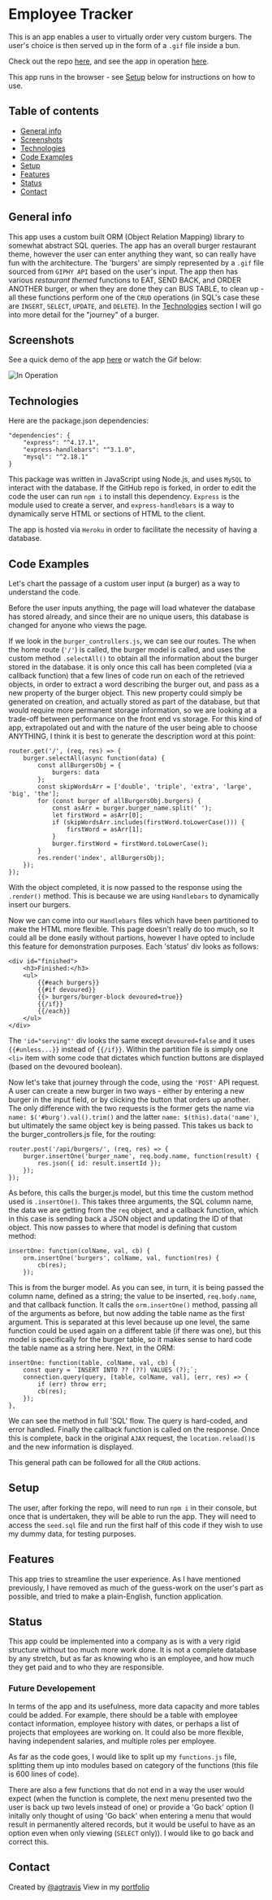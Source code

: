 # Employee Tracker

This is an app enables a user to virtually order very custom burgers. The user's choice is then served up in the form of a `.gif` file inside a bun.

Check out the repo [here](https://github.com/agtravis/burger), and see the app in operation [here](https://agtravis-burger.herokuapp.com/).

This app runs in the browser - see [Setup](#setup) below for instructions on how to use.

## Table of contents

- [General info](#general-info)
- [Screenshots](#screenshots)
- [Technologies](#technologies)
- [Code Examples](#code-examples)
- [Setup](#setup)
- [Features](#features)
- [Status](#status)
- [Contact](#contact)

## General info

This app uses a custom built ORM (Object Relation Mapping) library to somewhat abstract SQL queries. The app has an overall burger restaurant theme, however the user can enter anything they want, so can really have fun with the architecture. The 'burgers' are simply represented by a `.gif` file sourced from `GIPHY API` based on the user's input. The app then has various _restaurant themed_ functions to EAT, SEND BACK, and ORDER ANOTHER burger, or when they are done they can BUS TABLE, to clean up - all these functions perform one of the `CRUD` operations (in SQL's case these are `INSERT`, `SELECT`, `UPDATE`, and `DELETE`). In the [Technologies](#technologies) section I will go into more detail for the "journey" of a burger.

## Screenshots

See a quick demo of the app [here](https://drive.google.com/file/d/1lyWQyYamQnNS7SDfIV9sS6xCXK7tkRwX/view) or watch the Gif below:

![In Operation](./public/assets/img/in-operation.gif)

## Technologies

Here are the package.json dependencies:

    "dependencies": {
        "express": "^4.17.1",
        "express-handlebars": "^3.1.0",
        "mysql": "^2.18.1"
    }

This package was written in JavaScript using Node.js, and uses `MySQL` to interact with the database. If the GitHub repo is forked, in order to edit the code the user can run `npm i` to install this dependency. `Express` is the module used to create a server, and `express-handlebars` is a way to dynamically serve HTML or sections of HTML to the client.

The app is hosted via `Heroku` in order to facilitate the necessity of having a database.

## Code Examples

Let's chart the passage of a custom user input (a burger) as a way to understand the code.

Before the user inputs anything, the page will load whatever the database has stored already, and since their are no unique users, this database is changed for anyone who views the page.

If we look in the `burger_controllers.js`, we can see our routes. The when the home route (`'/'`) is called, the burger model is called, and uses the custom method `.selectAll()` to obtain all the information about the burger stored in the database. it is only once this call has been completed (via a callback function) that a few lines of code run on each of the retrieved objects, in order to extract a word describing the burger out, and pass as a new property of the burger object. This new property could simply be generated on creation, and actually stored as part of the database, but that would require more permanent storage information, so we are looking at a trade-off between performance on the front end vs storage. For this kind of app, extrapolated out and with the nature of the user being able to choose ANYTHING, I think it is best to generate the description word at this point:

    router.get('/', (req, res) => {
        burger.selectAll(async function(data) {
            const allBurgersObj = {
                burgers: data
            };
            const skipWordsArr = ['double', 'triple', 'extra', 'large', 'big', 'the'];
            for (const burger of allBurgersObj.burgers) {
                const asArr = burger.burger_name.split(' ');
                let firstWord = asArr[0];
                if (skipWordsArr.includes(firstWord.toLowerCase())) {
                    firstWord = asArr[1];
                }
                burger.firstWord = firstWord.toLowerCase();
            }
            res.render('index', allBurgersObj);
        });
    });

With the object completed, it is now passed to the response using the `.render()` method. This is because we are using `Handlebars` to dynamically insert our burgers.

Now we can come into our `Handlebars` files which have been partitioned to make the HTML more flexible. This page doesn't really do too much, so It could all be done easily without partions, however I have opted to include this feature for demonstration purposes. Each 'status' div looks as follows:

    <div id="finished">
        <h3>Finished:</h3>
        <ul>
            {{#each burgers}}
            {{#if devoured}}
            {{> burgers/burger-block devoured=true}}
            {{/if}}
            {{/each}}
        </ul>
    </div>

The `'id="serving"'` div looks the same except `devoured=false` and it uses `{{#unless...}}` instead of `{{/if}}`. Within the partition file is simply one `<li>` item with some code that dictates which function buttons are displayed (based on the devoured boolean).

Now let's take that journey through the code, using the `'POST'` API request. A user can create a new burger in two ways - either by entering a new burger in the input field, or by clicking the button that orders up another. The only difference with the two requests is the former gets the name via `name: $('#burg').val().trim()` and the latter `name: $(this).data('name')`, but ultimately the same object key is being passed. This takes us back to the burger_controllers.js file, for the routing:

    router.post('/api/burgers/', (req, res) => {
        burger.insertOne('burger_name', req.body.name, function(result) {
            res.json({ id: result.insertId });
        });
    });

As before, this calls the burger.js model, but this time the custom method used is `.insertOne()`. This takes three arguments, the SQL column name, the data we are getting from the `req` object, and a callback function, which in this case is sending back a JSON object and updating the ID of that object. This now passes to where that model is defining that custom method:

    insertOne: function(colName, val, cb) {
        orm.insertOne('burgers', colName, val, function(res) {
            cb(res);
        });

This is from the burger model. As you can see, in turn, it is being passed the column name, defined as a string; the value to be inserted, `req.body.name`, and that callback function. It calls the `orm.insertOne()` method, passing all of the arguments as before, but now adding the table name as the first argument. This is separated at this level because up one level, the same function could be used again on a different table (if there was one), but this model is specifically for the burger table, so it makes sense to hard code the table name as a string here. Next, in the ORM:

    insertOne: function(table, colName, val, cb) {
        const query = `INSERT INTO ?? (??) VALUES (?);`;
        connection.query(query, [table, colName, val], (err, res) => {
            if (err) throw err;
            cb(res);
        });
    },

We can see the method in full 'SQL' flow. The query is hard-coded, and error handled. Finally the callback function is called on the response. Once this is complete, back in the original `AJAX` request, the `location.reload()`s and the new information is displayed.

This general path can be followed for all the `CRUD` actions.

## Setup

The user, after forking the repo, will need to run `npm i` in their console, but once that is undertaken, they will be able to run the app. They will need to access the `seed.sql` file and run the first half of this code if they wish to use my dummy data, for testing purposes.

## Features

This app tries to streamline the user experience. As I have mentioned previously, I have removed as much of the guess-work on the user's part as possible, and tried to make a plain-English, function application.

## Status

This app could be implemented into a company as is with a very rigid structure without too much more work done. It is not a complete database by any stretch, but as far as knowing who is an employee, and how much they get paid and to who they are responsible.

### Future Developement

In terms of the app and its usefulness, more data capacity and more tables could be added. For example, there should be a table with employee contact information, employee history with dates, or perhaps a list of projects that employees are working on. It could also be more flexible, having independent salaries, and multiple roles per employee.

As far as the code goes, I would like to split up my `functions.js` file, splitting them up into modules based on category of the functions (this file is 600 lines of code).

There are also a few functions that do not end in a way the user would expect (when the function is complete, the next menu presented two the user is back up two levels instead of one) or provide a 'Go back' option (I initally only thought of using 'Go back' when entering a menu that would result in permanently altered records, but it would be useful to have as an option even when only viewing (`SELECT` only)). I would like to go back and correct this.

## Contact

Created by [@agtravis](https://agtravis.github.io/)
View in my [portfolio](https://agtravis.github.io/portfolio.html)
